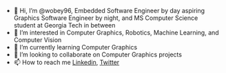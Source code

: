 - 👋 Hi, I’m @wobey96, Embedded Software Engineer by day aspiring Graphics Software Engineer by night, and MS Computer Science student at Georgia Tech in between
- 👀 I’m interested in Computer Graphics, Robotics, Machine Learning, and Computer Vision
- 🌱 I’m currently learning Computer Graphics 
- 💞️ I’m looking to collaborate on Computer Graphics projects
- 📫 How to reach me [Linkedin](https://www.linkedin.com/in/wallace-obey-393672b0), [Twitter](https://twitter.com/WallaceObey)

<!---
wobey96/wobey96 is a ✨ special ✨ repository because its `README.md` (this file) appears on your GitHub profile.
You can click the Preview link to take a look at your changes.
--->
